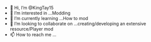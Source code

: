 - 👋 Hi, I’m @KingTay15
- 👀 I’m interested in ...Modding
- 🌱 I’m currently learning ...How to mod
- 💞️ I’m looking to collaborate on ...creating/developing an extensive resource/Player mod 
- 📫 How to reach me ...

<!---
KingTay15/KingTay15 is a ✨ special ✨ repository because its `README.md` (this file) appears on your GitHub profile.
You can click the Preview link to take a look at your changes.
--->
